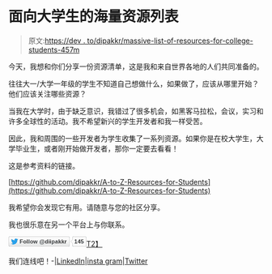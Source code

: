 # 面向大学生的海量资源列表

> 原文:[https://dev . to/dipakkr/massive-list-of-resources-for-college-students-457m](https://dev.to/dipakkr/massive-list-of-resources-for-college-students-457m)

今天，我想和你们分享一份资源清单，这是我和来自世界各地的人们共同准备的。

往往大一/大学一年级的学生不知道自己想做什么，如果做了，应该从哪里开始？他们应该关注哪些资源？

当我在大学时，由于缺乏意识，我错过了很多机会，如黑客马拉松，会议，实习和许多全球性的活动。我不希望新兴的学生开发者和我一样受苦。

因此，我和周围的一些开发者为学生收集了一系列资源。如果你是在校大学生，大学毕业生，或者刚开始做开发者，那你一定要去看看！

这是参考资料的链接。

[https://github.com/dipakkr/A-to-Z-Resources-for-Students](https://github.com/dipakkr/A-to-Z-Resources-for-Students)

我希望你会发现它有用。请随意与您的社区分享。

我也很乐意在另一个平台上与你联系。

[![Twitter Follow](img/cedc1cc89b8d6c891c90fd5f70e3a2cd.png)T2】](https://twitter.com/diipakkr)

我们连线吧！-|[LinkedIn](http://bit.ly/2MQX5pK)|[insta gram](http://bit.ly/2lU6pBm)|[Twitter](http://bit.ly/2mcRaUk)